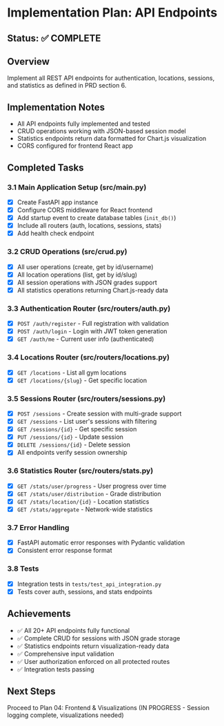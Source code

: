 # Implementation Plan: API Endpoints

## Status: ✅ COMPLETE

## Overview
Implement all REST API endpoints for authentication, locations, sessions, and statistics as defined in PRD section 6.

## Implementation Notes
- All API endpoints fully implemented and tested
- CRUD operations working with JSON-based session model
- Statistics endpoints return data formatted for Chart.js visualization
- CORS configured for frontend React app

## Completed Tasks

### 3.1 Main Application Setup (src/main.py)
- [x] Create FastAPI app instance
- [x] Configure CORS middleware for React frontend
- [x] Add startup event to create database tables (`init_db()`)
- [x] Include all routers (auth, locations, sessions, stats)
- [x] Add health check endpoint

### 3.2 CRUD Operations (src/crud.py)
- [x] All user operations (create, get by id/username)
- [x] All location operations (list, get by id/slug)
- [x] All session operations with JSON grades support
- [x] All statistics operations returning Chart.js-ready data

### 3.3 Authentication Router (src/routers/auth.py)
- [x] `POST /auth/register` - Full registration with validation
- [x] `POST /auth/login` - Login with JWT token generation
- [x] `GET /auth/me` - Current user info (authenticated)

### 3.4 Locations Router (src/routers/locations.py)
- [x] `GET /locations` - List all gym locations
- [x] `GET /locations/{slug}` - Get specific location

### 3.5 Sessions Router (src/routers/sessions.py)
- [x] `POST /sessions` - Create session with multi-grade support
- [x] `GET /sessions` - List user's sessions with filtering
- [x] `GET /sessions/{id}` - Get specific session
- [x] `PUT /sessions/{id}` - Update session
- [x] `DELETE /sessions/{id}` - Delete session
- [x] All endpoints verify session ownership

### 3.6 Statistics Router (src/routers/stats.py)
- [x] `GET /stats/user/progress` - User progress over time
- [x] `GET /stats/user/distribution` - Grade distribution
- [x] `GET /stats/location/{id}` - Location statistics
- [x] `GET /stats/aggregate` - Network-wide statistics

### 3.7 Error Handling
- [x] FastAPI automatic error responses with Pydantic validation
- [x] Consistent error response format

### 3.8 Tests
- [x] Integration tests in `tests/test_api_integration.py`
- [x] Tests cover auth, sessions, and stats endpoints

## Achievements
- ✅ All 20+ API endpoints fully functional
- ✅ Complete CRUD for sessions with JSON grade storage
- ✅ Statistics endpoints return visualization-ready data
- ✅ Comprehensive input validation
- ✅ User authorization enforced on all protected routes
- ✅ Integration tests passing

## Next Steps
Proceed to Plan 04: Frontend & Visualizations (IN PROGRESS - Session logging complete, visualizations needed)
